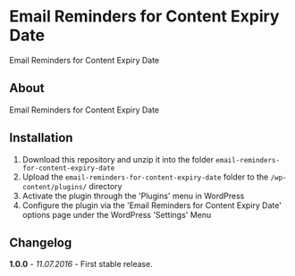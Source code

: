 # Email Reminders for Content Expiry Date

Email Reminders for Content Expiry Date

## About

Email Reminders for Content Expiry Date

## Installation

1. Download this repository and unzip it into the folder `email-reminders-for-content-expiry-date`
2. Upload the `email-reminders-for-content-expiry-date` folder to the `/wp-content/plugins/` directory
3. Activate the plugin through the 'Plugins' menu in WordPress
4. Configure the plugin via the 'Email Reminders for Content Expiry Date' options page under the WordPress 'Settings' Menu

## Changelog

**1.0.0** - *11.07.2016* - First stable release.  
